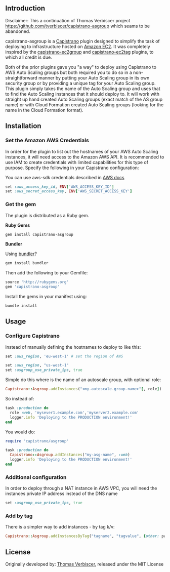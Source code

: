 ## Introduction

Disclaimer:
This a continuation of Thomas Verbiscer project https://github.com/tverbiscer/capistrano-asgroup which seams to be abandoned.

capistrano-asgroup is a [Capistrano](https://github.com/capistrano/capistrano) plugin designed to simplify the
task of deploying to infrastructure hosted on [Amazon EC2](http://aws.amazon.com/ec2/). It was
completely inspired by the [capistrano-ec2group](https://github.com/logandk/capistrano-ec2group) and
[capistrano-ec2tag](https://github.com/douglasjarquin/capistrano-ec2tag) plugins, to which all credit is due.

Both of the prior plugins gave you "a way" to deploy using Capistrano to AWS Auto Scaling groups but both
required you to do so in a non-straightforward manner by putting your Auto Scaling group in its own
security group or by providing a unique tag for your Auto Scaling group.  This plugin simply takes the
name of the Auto Scaling group and uses that to find the Auto Scaling instances that it should deploy to.  It will
work with straight up hand created Auto Scaling groups (exact match of the AS group name) or with
Cloud Formation created Auto Scaling groups (looking for the name in the Cloud Formation format).

## Installation

### Set the Amazon AWS Credentials

In order for the plugin to list out the hostnames of your AWS Auto Scaling instances, it
will need access to the Amazon AWS API.  It is recommended to use IAM to create credentials
with limited capabilities for this type of purpose. Specify the following in your
Capistrano configuration:

You can use aws-sdk credentials described in [AWS docs](http://docs.aws.amazon.com/sdkforruby/api/index.html)
```ruby
set :aws_access_key_id, ENV['AWS_ACCESS_KEY_ID']
set :aws_secret_access_key, ENV['AWS_SECRET_ACCESS_KEY']
```

### Get the gem

The plugin is distributed as a Ruby gem.

**Ruby Gems**

```bash
gem install capistrano-asgroup
```

**Bundler**

Using [bundler](http://gembundler.com/)?

```bash
gem install bundler
```

Then add the following to your Gemfile:

```ruby
source 'http://rubygems.org'
gem 'capistrano-asgroup'
```

Install the gems in your manifest using:

```bash
bundle install
```

## Usage

### Configure Capistrano

Instead of manually defining the hostnames to deploy to like this:

```ruby
set :aws_region, 'eu-west-1' # set the region of AWS

set :aws_region, "us-west-1"
set :asgroup_use_private_ips, true
```

Simple do this where <my-autoscale-group-name> is the name of an autoscale group, with optional role:

```ruby
Capistrano::Asgroup.addInstances("<my-autoscale-group-name>"[, role])
```

So instead of:

```ruby
task :production do
  role :web, 'mysever1.example.com','myserver2.example.com'
  logger.info 'Deploying to the PRODUCTION environment!'
end
```

You would do:

```ruby
require 'capistrano/asgroup'

task :production do
  Capistrano::Asgroup.addInstances("my-asg-name", :web)
  logger.info 'Deploying to the PRODUCTION environment!'
end
```

### Additional configuration

In order to deploy through a NAT instance in AWS VPC, you will need the instances private IP address instead of the DNS name

```ruby
set :asgroup_use_private_ips, true
```

### Add by tag

There is a simpler way to add instances - by tag k/v:
```ruby
Capistrano::Asgroup.addInstancesByTag("tagname", "tagvalue", {other: params})
```


## License

Originally developed by:
[Thomas Verbiscer](http://tom.verbiscer.com/), released under the MIT License
